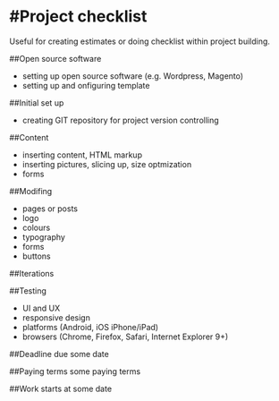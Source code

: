 #Project checklist
=====

Useful for creating estimates or doing checklist within project building.

##Open source software

- setting up open source software (e.g. Wordpress, Magento)
- setting up and onfiguring template

##Initial set up

- creating GIT repository for project version controlling

##Content
- inserting content, HTML markup 
- inserting pictures, slicing up, size optmization
- forms

##Modifing
- pages or posts
- logo
- colours
- typography
- forms
- buttons

##Iterations

##Testing
- UI and UX
- responsive design
- platforms (Android, iOS iPhone/iPad)
- browsers (Chrome, Firefox, Safari, Internet Explorer 9+)

##Deadline
due some date

##Paying terms 
some paying terms

##Work starts at
some date